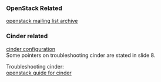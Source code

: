 ### OpenStack Related
[openstack mailing list archive](http://www.gossamer-threads.com/lists/openstack/)  

### Cinder related

[cinder configuration](http://slidedeck.io/jbernard/cinder-configuration)  
Some pointers on troubleshooting cinder are stated in slide 8.

Troubleshooting cinder:  
[openstack guide for cinder](http://docs.openstack.org/admin-guide-cloud/content/troubleshooting-cinder-install.html)  




